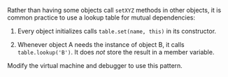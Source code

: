 Rather than having some objects call `setXYZ` methods in other objects,
it is common practice to use a lookup table for mutual dependencies:

1.  Every object initializes calls `table.set(name, this)` in its constructor.

2.  Whenever object A needs the instance of object B,
    it calls `table.lookup('B')`.
    It does *not* store the result in a member variable.

Modify the virtual machine and debugger to use this pattern.
